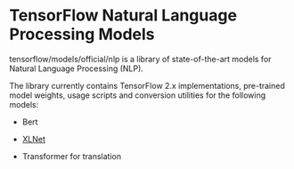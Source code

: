 # TensorFlow Natural Language Processing Models

tensorflow/models/official/nlp is a library of state-of-the-art models for
Natural Language Processing (NLP).

The library currently contains TensorFlow 2.x implementations, pre-trained
model weights, usage scripts and conversion utilities for the following models:

* Bert

* [XLNet](xlnet)

* Transformer for translation
